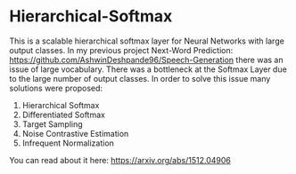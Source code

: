 # Hierarchical-Softmax
This is a scalable hierarchical softmax layer for Neural Networks with large output classes.
In my previous project Next-Word Prediction: https://github.com/AshwinDeshpande96/Speech-Generation
there was an issue of large vocabulary. There was a bottleneck at the Softmax Layer due to the large number of output classes.
In order to solve this issue many solutions were proposed:
  1. Hierarchical Softmax
  2. Differentiated Softmax
  3. Target Sampling
  4. Noise Contrastive Estimation
  5. Infrequent Normalization

You can read about it here: https://arxiv.org/abs/1512.04906
